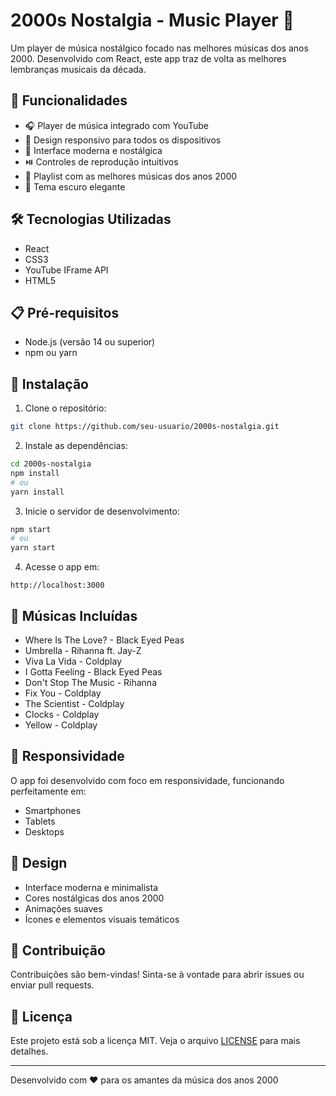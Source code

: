 # 2000s Nostalgia - Music Player 🎵

Um player de música nostálgico focado nas melhores músicas dos anos 2000. Desenvolvido com React, este app traz de volta as melhores lembranças musicais da década.


## 🚀 Funcionalidades

- 🎧 Player de música integrado com YouTube
- 📱 Design responsivo para todos os dispositivos
- 🎨 Interface moderna e nostálgica
- ⏯️ Controles de reprodução intuitivos
- 🎵 Playlist com as melhores músicas dos anos 2000
- 🌙 Tema escuro elegante

## 🛠️ Tecnologias Utilizadas

- React
- CSS3
- YouTube IFrame API
- HTML5

## 📋 Pré-requisitos

- Node.js (versão 14 ou superior)
- npm ou yarn

## 🔧 Instalação

1. Clone o repositório:
```bash
git clone https://github.com/seu-usuario/2000s-nostalgia.git
```

2. Instale as dependências:
```bash
cd 2000s-nostalgia
npm install
# ou
yarn install
```

3. Inicie o servidor de desenvolvimento:
```bash
npm start
# ou
yarn start
```

4. Acesse o app em:
```
http://localhost:3000
```

## 🎵 Músicas Incluídas

- Where Is The Love? - Black Eyed Peas
- Umbrella - Rihanna ft. Jay-Z
- Viva La Vida - Coldplay
- I Gotta Feeling - Black Eyed Peas
- Don't Stop The Music - Rihanna
- Fix You - Coldplay
- The Scientist - Coldplay
- Clocks - Coldplay
- Yellow - Coldplay

## 📱 Responsividade

O app foi desenvolvido com foco em responsividade, funcionando perfeitamente em:
- Smartphones
- Tablets
- Desktops

## 🎨 Design

- Interface moderna e minimalista
- Cores nostálgicas dos anos 2000
- Animações suaves
- Ícones e elementos visuais temáticos

## 🤝 Contribuição

Contribuições são bem-vindas! Sinta-se à vontade para abrir issues ou enviar pull requests.

## 📄 Licença

Este projeto está sob a licença MIT. Veja o arquivo [LICENSE](LICENSE) para mais detalhes.

---

Desenvolvido com ❤️ para os amantes da música dos anos 2000
